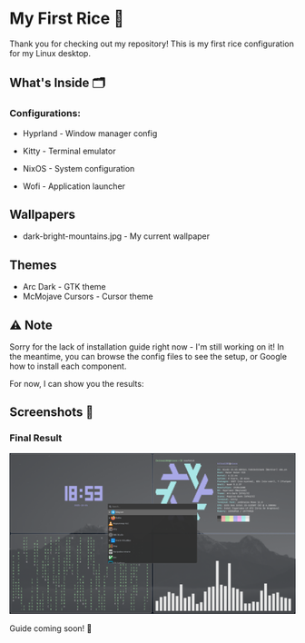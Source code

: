 # My First Rice 🎨

Thank you for checking out my repository! This is my first rice configuration for my Linux desktop.

## What's Inside 🗂

### Configurations:

- Hyprland - Window manager config

- Kitty - Terminal emulator

- NixOS - System configuration

- Wofi  - Application launcher

## Wallpapers
- dark-bright-mountains.jpg - My current wallpaper

## Themes
- Arc Dark - GTK theme
- McMojave Cursors - Cursor theme

## ⚠️ Note
Sorry for the lack of installation guide right now - I'm still working on it! 
In the meantime, you can browse the config files to see the setup, or Google how to install each component.

For now, I can show you the results:

## Screenshots 📸

### Final Result
![My Desktop](Screenshots/Desktop.png)

Guide coming soon! 🔧
